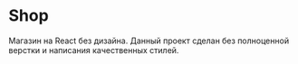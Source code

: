 # Shop
Магазин на React без дизайна.
Данный проект сделан без полноценной верстки и написания качественных стилей. 
